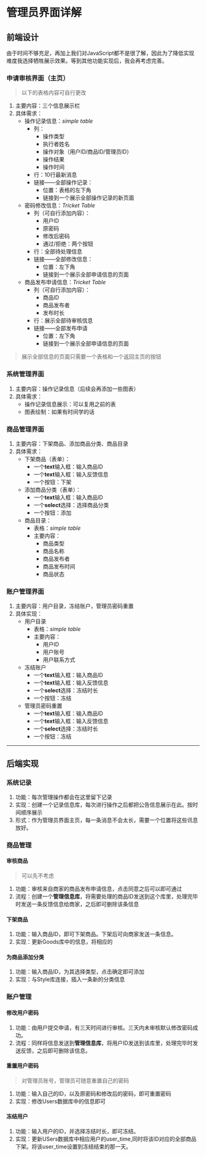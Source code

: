 # 管理员界面详解
<!-- 商品种类：0——书籍 1——电子产品 2——学习工具 3——生活用品 4——其他-->

## 前端设计

由于时间不够充足，再加上我们对JavaScript都不是很了解，因此为了降低实现难度我选择牺牲展示效果。等到其他功能实现后，我会再考虑完善。

### 申请审核界面（主页）

> 以下的表格内容可自行更改

1. 主要内容：三个信息展示栏
2. 具体需求：
   * 操作记录信息：*simple table*
     * 列：
       * 操作类型
       * 执行者姓名
       * 操作对象（用户ID/商品ID/管理员ID）
       * 操作结果
       * 操作时间  
     * 行：10行最新消息
     * 链接——全部操作记录：
       * 位置：表格的左下角
       * 链接到一个展示全部操作记录的新页面
   * 密码修改信息：*Tricket Table*
     * 列（可自行添加内容）：
       * 用户ID
       * 原密码
       * 修改后密码
       * 通过/拒绝：两个按钮
     * 行：全部待处理信息
     * 链接——全部修改信息：
       * 位置：左下角
       * 链接到一个展示全部申请信息的页面
   * 商品发布申请信息：*Tricket Table*
     * 列（可自行添加内容）：
       * 商品ID
       * 商品发布者
       * 发布时长
     * 行：展示全部待审核信息
     * 链接——全部发布申请
       * 位置：左下角
       * 链接到一个展示全部申请信息的页面

> 展示全部信息的页面只需要一个表格和一个返回主页的按钮

### 系统管理界面

1. 主要内容：操作记录信息（后续会再添加一些图表）
2. 具体需求：
   * 操作记录信息展示：可以复用之前的表
   * 图表绘制：如果有时间学的话

### 商品管理界面

1. 主要内容：下架商品、添加商品分类、商品目录
2. 具体需求：
   * 下架商品（表单）：
     * 一个**text**输入框：输入商品ID
     * 一个**text**输入框：输入反馈信息
     * 一个按钮：下架
   * 添加商品分类（表单）：
     * 一个**text**输入框：输入商品ID
     * 一个**select**选择：选择商品分类
     * 一个按钮：添加
   * 商品目录：
     * 表格：*simple table*
     * 主要内容：
       * 商品类型
       * 商品名称
       * 商品发布者
       * 商品发布时间
       * 商品状态

### 账户管理界面

1. 主要内容：用户目录，冻结账户，管理员密码重置
2. 具体实现：
   * 用户目录
     * 表格：*simple table*
     * 主要内容：
       * 用户ID
       * 用户账号
       * 用户联系方式
   * 冻结账户
     * 一个**text**输入框：输入商品ID
     * 一个**text**输入框：输入反馈信息
     * 一个**select**选择：冻结时长
     * 一个按钮：冻结
   * 管理员密码重置
     * 一个**text**输入框：输入商品ID
     * 一个**text**输入框：输入反馈信息
     * 一个**select**选择：冻结时长
     * 一个按钮：冻结

<!-- 3. 管理员界面主页：
    * 操作记录信息
    * 商品发布申请信息
    * 密码修改申请信息
1. 左侧功能栏：三个分区
    * 系统管理
      * 展示全部记录信息
    * 商品管理
      * 商品目录（分类用表格显示）
        * 书写工具
        * 二手书籍
        * 饰品器件
        * 电子器件
        * 其他（可自己添加决定需要的，最终版暂时不确定）
      * 展示全部待审核商品信息
      * 下架商品（一张表单）
        * 一个**text**输入框：输入商品ID
        * 一个**text**输入框：输入反馈信息
        * 两个按钮：同意/拒绝
      * 添加商品分类（一张表单）
        * 一个**text**输入框：输入商品ID
        * 一个**select**选择：选择商品分类
        * 一个按钮：添加
    * 账户管理
      * 展示全部待审核密码修改申请
      * 管理员密码重置界面（一张表单）
        * 一个**text**输入框：输入管理员ID
        * 一个**text**输入框：输入原密码
        * 一个**text**输入框：重复密码
        * 一个按钮：重置
      * 冻结用户界面（一张表单）
        * 一个**text**输入框：输入商品ID
        * 一个**text**输入框：输入反馈信息
        * 一个**select**选择：冻结时长
        * 一个按钮：冻结
 -->
---

## 后端实现

### 系统记录

1. 功能：每次管理操作都会在这里留下记录
2. 实现：创建一个记录信息库，每次进行操作之后都把公告信息展示在此。按时间顺序展示
3. 形式：作为管理员界面主页，每一条消息不会太长，需要一个位置将这些讯息放好。

### 商品管理

#### 审核商品 

> 可以先不考虑

1. 功能：审核来自商家的商品发布申请信息，点击同意之后可以即可通过
2. 流程：创建一个**管理信息库**，将需要处理的商品ID发送到这个库里，处理完毕时发送一条反馈信息给商家，之后即可删除该条信息

#### 下架商品

1. 功能：输入商品ID，即可下架商品。下架后可向商家发送一条信息。
2. 实现：更新Goods库中的信息，将相应的

#### 为商品添加分类

1. 功能：输入商品ID，为其选择类型，点击确定即可添加
2. 实现：与Style库连接，插入一条新的分类信息

### 账户管理

#### 修改用户密码

1. 功能：由用户提交申请，有三天时间进行审核。三天内未审核默认修改密码成功。
2. 流程：同样将信息发送到**管理信息库**，将用户ID发送到该库里，处理完毕时发送反馈，之后即可删除该信息。

#### 重置用户密码

> 对管理员账号，管理员可随意重置自己的密码

1. 功能：输入自己的ID，以及原密码和修改后的密码，即可重置密码
2. 实现：修改Users数据库中的信息即可

#### 冻结用户

1. 功能：输入用户的ID，并选择冻结时长，即可冻结。
2. 实现：更新USers数据库中相应用户的user_time,同时将该ID对应的全部商品下架。将该user_time设置到冻结结束的那一天。